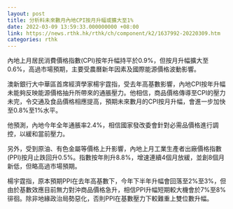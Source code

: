 ```yaml
---
layout: post
title: 分析料未來數月內地CPI按月升幅或擴大至1%
date: 2022-03-09 13:59:33.000000000 +08:00
link: https://news.rthk.hk/rthk/ch/component/k2/1637992-20220309.htm
categories: rthk
---
```


內地上月居民消費價格指數(CPI)按年升幅持平於0.9%，但按月升幅擴大至0.6%，高過市場預期，主要受農曆新年因素及國際能源價格波動影響。

澳新銀行大中華區首席經濟學家楊宇霆指，受去年高基數影響，內地CPI按年升幅未能夠反映能源價格抽升所帶來的通脹壓力。他相信，商品價格傳導至CPI的壓力未完，令交通及食品價格相應提高，預期未來數月的CPI按月升幅，會進一步加快至0.8%至1%水平。

他預測，內地今年全年通脹率2.4%，相信國家發改委會針對必需品價格進行調控，以緩和當前壓力。

另外，受到原油、有色金屬等價格上升影響，內地上月工業生產者出廠價格指數(PPI)按月止跌回升0.5%。指數按年則升8.8%，增速連續4個月放緩，並創8個月新低，但略高過市場預期。

楊宇霆指，原本預期PPI在去年高基數下，今年下半年升幅會回落至2%至3%，但由於基數效應目前無力對沖商品價格急升，相信PPI升幅短期較大機會於7%至8%徘徊。除非地緣政治局勢惡化，否則PPI在基數壓力下較難重上雙位數升幅。
